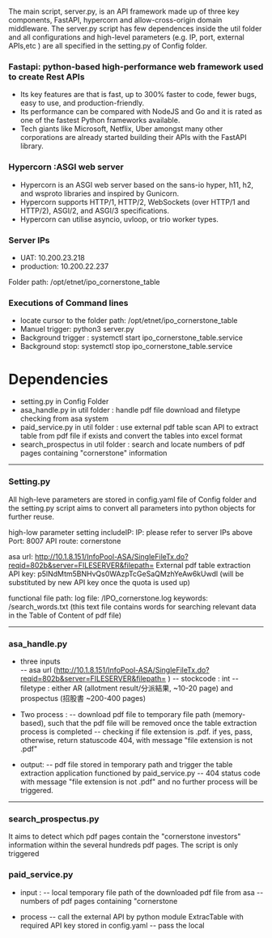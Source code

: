 # 

The main script, server.py, is an API framework made up of three key components, FastAPI, hypercorn and allow-cross-origin domain middleware. 
The server.py script has few dependences inside the util folder and all configurations and high-level parameters (e.g. IP, port, external APIs,etc ) are all specified in the setting.py of Config folder.

### Fastapi:  python-based high-performance web framework used to create Rest APIs
- Its key features are that is fast, up to 300% faster to code, fewer bugs, easy to use, and production-friendly.
- Its performance can be compared with NodeJS and Go and it is rated as one of the fastest Python frameworks available. 
- Tech giants like Microsoft, Netflix, Uber amongst many other corporations are already started building their APIs with the FastAPI library. 


### Hypercorn :ASGI web server 
- Hypercorn is an ASGI web server based on the sans-io hyper, h11, h2, and wsproto libraries and inspired by Gunicorn. 
- Hypercorn supports HTTP/1, HTTP/2, WebSockets (over HTTP/1 and HTTP/2), ASGI/2, and ASGI/3 specifications. 
- Hypercorn can utilise asyncio, uvloop, or trio worker types.

### Server IPs
- UAT: 10.200.23.218
- production: 10.200.22.237

Folder path: /opt/etnet/ipo_cornerstone_table

### Executions of Command lines
- locate cursor to the folder path: /opt/etnet/ipo_cornerstone_table
- Manuel trigger: python3 server.py
- Background trigger : systemctl start ipo_cornerstone_table.service 
- Background stop:  systemctl stop ipo_cornerstone_table.service

# Dependencies
- setting.py in Config Folder
- asa_handle.py in util folder : handle pdf file download and filetype checking from asa system
- paid_service.py in util folder : use external pdf table scan API to extract table from pdf file if exists and convert the tables into excel format
- search_prospectus in util folder : search and locate numbers of pdf pages containing "cornerstone" information

-----------------------------------------------------------------------------------------------------------------------------------------------------------
### Setting.py
All high-leve parameters are stored in config.yaml file of Config folder and the setting.py script aims to convert all parameters into python objects for further reuse.

high-low parameter setting includeIP:
IP: please refer to server IPs above
Port: 8007
API route: cornerstone

asa url: http://10.1.8.151/InfoPool-ASA/SingleFileTx.do?reqid=802b&server=FILESERVER&filepath= 
External pdf table extraction API key: p5lNdMtm5BNHvQs0WAzpTcGeSaQMzhYeAw6kUwdl  (will  be substituted by new API key once the quota is used up) 

functional file path:
log file: /IPO_cornerstone.log
keywords: /search_words.txt  (this text file contains words for searching relevant data in the Table of Content of pdf file)

-----------------------------------------------------------------------------------------------------------------------------------------------------------
### asa_handle.py

- three inputs  
-- asa url (http://10.1.8.151/InfoPool-ASA/SingleFileTx.do?reqid=802b&server=FILESERVER&filepath=<asa pdf file > )
-- stockcode : int
-- filetype : either AR (allotment result/分派結果, ~10-20 page) and prospectus (招股書 ~200-400 pages)
  
- Two process : 
-- download pdf file to temporary file path (memory-based), such that the pdf file will be removed once the table extraction process is completed
-- checking if file extension is .pdf. if yes, pass, otherwise, return statuscode 404, with message "file extension is not .pdf"

- output:
-- pdf file stored in temporary path and trigger the table extraction application functioned by paid_service.py
-- 404 status code with message "file extension is not .pdf" and no further process will be triggered. 

 -----------------------------------------------------------------------------------------------------------------------------------------------------------
 ### search_prospectus.py
 It aims to detect which pdf pages contain the "cornerstone investors" information within the several hundreds pdf pages. The script is only triggered
  
  
 ### paid_service.py
 - input : 
 -- local temporary file path of the downloaded pdf file from asa
 -- numbers of pdf pages containing "cornerstone
  
 - process
 -- call the external API by python module ExtracTable with required API key stored in config.yaml
 -- pass the local 
 
